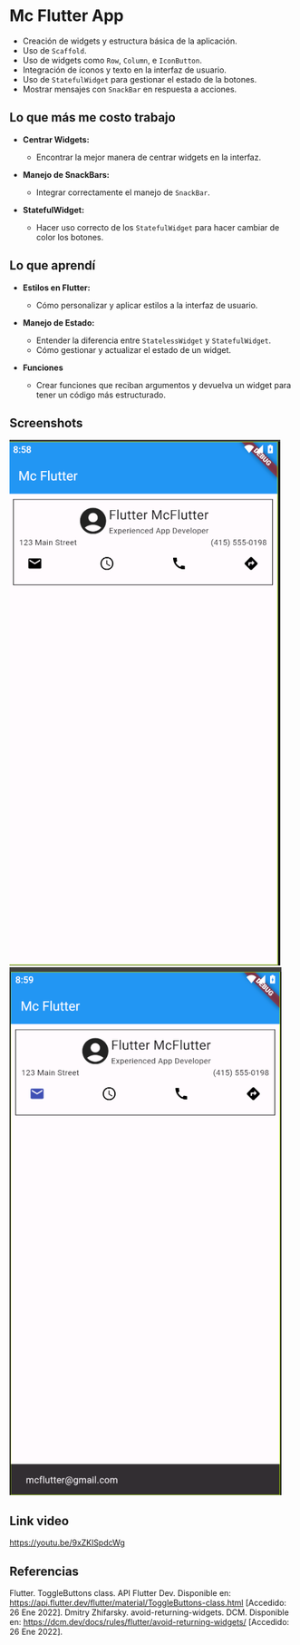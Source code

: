 # Mc Flutter App

- Creación de widgets y estructura básica de la aplicación.
- Uso de `Scaffold`.
- Uso de widgets como `Row`, `Column`, e `IconButton`.
- Integración de íconos y texto en la interfaz de usuario.
- Uso de `StatefulWidget` para gestionar el estado de la botones.
- Mostrar mensajes con `SnackBar` en respuesta a acciones.

## Lo que más me costo trabajo

- **Centrar Widgets:**

  - Encontrar la mejor manera de centrar widgets en la interfaz.

- **Manejo de SnackBars:**

  - Integrar correctamente el manejo de `SnackBar`.

- **StatefulWidget:**
  - Hacer uso correcto de los `StatefulWidget` para hacer cambiar de color los botones.

## Lo que aprendí

- **Estilos en Flutter:**

  - Cómo personalizar y aplicar estilos a la interfaz de usuario.

- **Manejo de Estado:**

  - Entender la diferencia entre `StatelessWidget` y `StatefulWidget`.
  - Cómo gestionar y actualizar el estado de un widget.

- **Funciones**
  - Crear funciones que reciban argumentos y devuelva un widget para tener un código más estructurado.

## Screenshots

![Screenshot 1](./screenshot1.png)
![Screenshot 2](./screenshot2.png)

## Link video

https://youtu.be/9xZKlSpdcWg

## Referencias

Flutter. ToggleButtons class. API Flutter Dev. Disponible en: https://api.flutter.dev/flutter/material/ToggleButtons-class.html [Accedido: 26 Ene 2022].
Dmitry Zhifarsky. avoid-returning-widgets. DCM. Disponible en: https://dcm.dev/docs/rules/flutter/avoid-returning-widgets/ [Accedido: 26 Ene 2022].
